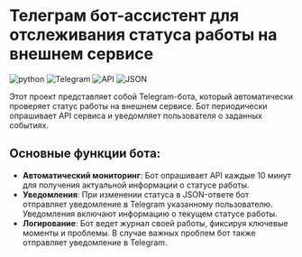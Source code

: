 # Телеграм бот-ассистент для отслеживания статуса работы на внешнем сервисе

![python](https://img.shields.io/badge/python-3670A0?style=for-the-badge&logo=python&logoColor=ffdd54)
![Telegram](https://img.shields.io/badge/Telegram-2CA5E0?style=for-the-badge&logo=telegram&logoColor=white)
![API](https://img.shields.io/badge/API-3b3b3b?style=for-the-badge&logoColor=white)
![JSON](https://img.shields.io/badge/JSON-03ac13?style=for-the-badge&logoColor=white)

Этот проект представляет собой Telegram-бота, который автоматически проверяет статус работы на внешнем сервисе. Бот периодически опрашивает API сервиса и уведомляет пользователя о заданных событиях.

## Основные функции бота:
- **Автоматический мониторинг**: Бот опрашивает API каждые 10 минут для получения актуальной информации о статусе работы.
- **Уведомления**: При изменении статуса в JSON-ответе бот отправляет уведомление в Telegram указанному пользователю. Уведомления включают информацию о текущем статусе работы.
- **Логирование**: Бот ведет журнал своей работы, фиксируя ключевые моменты и проблемы. В случае важных проблем бот также отправляет уведомление в Telegram.